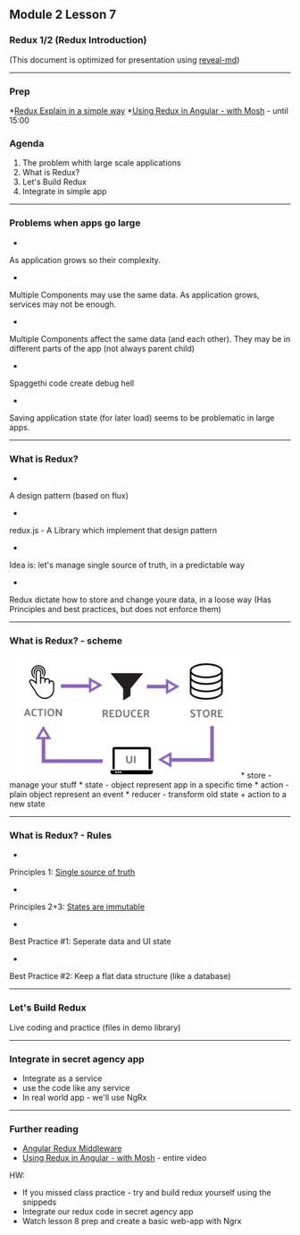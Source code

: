 ## Module 2 Lesson 7
### Redux 1/2 (Redux Introduction)

(This document is optimized for presentation using [reveal-md](https://github.com/webpro/reveal-md))

---

### Prep
*[Redux Explain in a simple way](https://www.youtube.com/watch?v=nFryvdyMI8s)
*[Using Redux in Angular - with Mosh](https://www.youtube.com/watch?v=UEcdQR-NoNA) - until 15:00

### Agenda
1. The problem whith large scale applications
2. What is Redux?
3. Let's Build Redux
4. Integrate in simple app

---

### Problems when apps go large
* <!-- .element: class="fragment" -->
As application grows so their complexity.

* <!-- .element: class="fragment" -->
Multiple Components may use the same data. As application grows, services may not be enough.

* <!-- .element: class="fragment" -->
Multiple Components affect the same data (and each other).
They may be in different parts of the app (not always parent child)

* <!-- .element: class="fragment" -->
Spaggethi code create debug hell

* <!-- .element: class="fragment" -->
Saving application state (for later load) seems to be problematic in large apps.

---

### What is Redux?

* <!-- .element: class="fragment" -->
A design pattern (based on flux)

* <!-- .element: class="fragment" -->
redux.js - A Library which implement that design pattern

* <!-- .element: class="fragment" -->
Idea is: let's manage single source of truth, in a predictable way

* <!-- .element: class="fragment" -->
Redux dictate how to store and change youre data, in a loose way
(Has Principles and best practices, but does not enforce them)

---

### What is Redux? - scheme

<img src="./assets/redux.png" height="220px">
* store - manage your stuff
* state - object represent app in a specific time
* action - plain object represent an event
* reducer - transform old state + action to a new state

---

### What is Redux? - Rules

* <!-- .element: class="fragment" -->
Principles 1: [Single source of truth](https://redux.js.org/introduction/three-principles#single-source-of-truth)
* <!-- .element: class="fragment" -->
Principles 2+3: [States are immutable](https://redux.js.org/introduction/three-principles#single-source-of-truth)

* <!-- .element: class="fragment" -->
Best Practice #1: Seperate data and UI state
* <!-- .element: class="fragment" -->
Best Practice #2: Keep a flat data structure (like a database)

---

### Let's Build Redux
Live coding and practice
(files in demo library)

---

### Integrate in secret agency app
* Integrate as a service
* use the code like any service
* In real world app - we'll use NgRx

---


### Further reading
* [Angular Redux Middleware](http://webiks.com/angular-redux-middleware/)
* [Using Redux in Angular - with Mosh](https://www.youtube.com/watch?v=UEcdQR-NoNA) - entire video

HW:
* If you missed class practice - try and build redux yourself using the snippeds
* Integrate our redux code in secret agency app
* Watch lesson 8 prep and create a basic web-app with Ngrx
